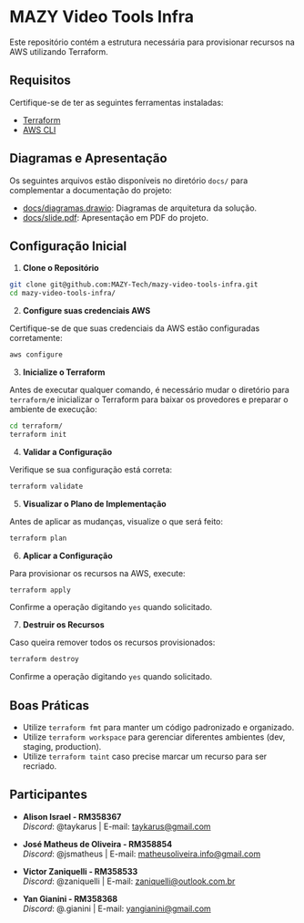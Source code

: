 # MAZY Video Tools Infra

Este repositório contém a estrutura necessária para provisionar recursos na AWS utilizando Terraform.

## Requisitos

Certifique-se de ter as seguintes ferramentas instaladas:

- [Terraform](https://developer.hashicorp.com/terraform/downloads)
- [AWS CLI](https://aws.amazon.com/cli/)

## Diagramas e Apresentação

Os seguintes arquivos estão disponíveis no diretório `docs/` para complementar a documentação do projeto:

- [docs/diagramas.drawio](docs/diagramas.drawio): Diagramas de arquitetura da solução.
- [docs/slide.pdf](docs/slide.pdf): Apresentação em PDF do projeto.

## Configuração Inicial

1. **Clone o Repositório**

```bash
git clone git@github.com:MAZY-Tech/mazy-video-tools-infra.git
cd mazy-video-tools-infra/
```

2. **Configure suas credenciais AWS**

Certifique-se de que suas credenciais da AWS estão configuradas corretamente:

```bash
aws configure
```

3. **Inicialize o Terraform**

Antes de executar qualquer comando, é necessário mudar o diretório para `terraform/`e inicializar o Terraform para baixar os provedores e preparar o ambiente de execução:

```bash
cd terraform/
terraform init
```

4. **Validar a Configuração**

Verifique se sua configuração está correta:

```bash
terraform validate
```

5. **Visualizar o Plano de Implementação**

Antes de aplicar as mudanças, visualize o que será feito:

```bash
terraform plan
```

6. **Aplicar a Configuração**

Para provisionar os recursos na AWS, execute:

```bash
terraform apply
```

Confirme a operação digitando `yes` quando solicitado.

7. **Destruir os Recursos**

Caso queira remover todos os recursos provisionados:

```bash
terraform destroy
```

Confirme a operação digitando `yes` quando solicitado.


## Boas Práticas
- Utilize `terraform fmt` para manter um código padronizado e organizado.
- Utilize `terraform workspace` para gerenciar diferentes ambientes (dev, staging, production).
- Utilize `terraform taint` caso precise marcar um recurso para ser recriado.

## Participantes

- **Alison Israel - RM358367**  
  *Discord*: @taykarus | E-mail: taykarus@gmail.com

- **José Matheus de Oliveira - RM358854**  
  *Discord*: @jsmatheus | E-mail: matheusoliveira.info@gmail.com

- **Victor Zaniquelli - RM358533**  
  *Discord*: @zaniquelli | E-mail: zaniquelli@outlook.com.br

- **Yan Gianini - RM358368**  
  *Discord*: @.gianini | E-mail: yangianini@gmail.com

